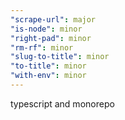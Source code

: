 ```yaml
---
"scrape-url": major
"is-node": minor
"right-pad": minor
"rm-rf": minor
"slug-to-title": minor
"to-title": minor
"with-env": minor
---
```


typescript and monorepo

